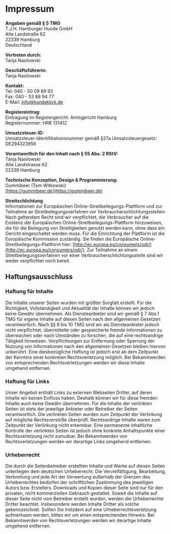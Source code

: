 # Impressum

**Angaben gemäß § 5 TMG**  
T.J.H. Hamburger Hunde GmbH  
Alte Landstraße 62  
22339 Hamburg  
Deutschland

**Vertreten durch:**  
Tanja Nasilowski

**Geschäftsführerin:**  
Tanja Nasilowski

**Kontakt:**  
Tel: 040 - 50 09 89 92  
Fax: 040 - 53 88 94 77  
E-Mail: info@hundeklick.de

**Registereintrag:**  
Eintragung im Registergericht: Amtsgericht Hamburg  
Registernummer: HRB 131412

**Umsatzsteuer-ID:**   
Umsatzsteuer-Identifikationsnummer gemäß §27a Umsatzsteuergesetz: DE294323956

**Verantwortlich für den Inhalt nach § 55 Abs. 2 RStV:**  
Tanja Nasilowski  
Alte Landstrasse 62  
22339 Hamburg

**Technische Konzeption, Design & Programmierung:**  
Gummibeer (Tom Witkowski)  
[https://gummibeer.de](https://gummibeer.de)

**Streitschlichtung**  
Informationen zur Europäischen Online-Streitbeilegungs-Plattform und zur Teilnahme an Streitbelegungsverfahren vor Verbraucherschlichtungsstellen: Nach geltendem Recht sind wir verpflichtet, die Verbraucher auf die Existenz der Europäischen Online-Streitbeilegungs-Plattform hinzuweisen, die für die Beilegung von Streitigkeiten genutzt werden kann, ohne dass ein Gericht eingeschaltet werden muss. Für die Einrichtung der Plattform ist die Europäische Kommission zuständig. Sie finden die Europäische Online-Streitbeilegungs-Plattform hier: [http://ec.europa.eu/consumers/odr/](http://ec.europa.eu/consumers/odr/). Zur Teilnahme an einem Streitbeilegungsverfahren vor einer Verbraucherschlichtungsstelle sind wir weder verpflichtet noch bereit.

## Haftungs&shy;ausschluss

### Haftung für Inhalte

Die Inhalte unserer Seiten wurden mit größter Sorgfalt erstellt. Für die Richtigkeit, Vollständigkeit und Aktualität der Inhalte können wir jedoch keine Gewähr übernehmen. Als Diensteanbieter sind wir gemäß § 7 Abs.1 TMG für eigene Inhalte auf diesen Seiten nach den allgemeinen Gesetzen verantwortlich. Nach §§ 8 bis 10 TMG sind wir als Diensteanbieter jedoch nicht verpflichtet, übermittelte oder gespeicherte fremde Informationen zu überwachen oder nach Umständen zu forschen, die auf eine rechtswidrige Tätigkeit hinweisen. Verpflichtungen zur Entfernung oder Sperrung der Nutzung von Informationen nach den allgemeinen Gesetzen bleiben hiervon unberührt. Eine diesbezügliche Haftung ist jedoch erst ab dem Zeitpunkt der Kenntnis einer konkreten Rechtsverletzung möglich. Bei Bekanntwerden von entsprechenden Rechtsverletzungen werden wir diese Inhalte umgehend entfernen.

### Haftung für Links

Unser Angebot enthält Links zu externen Webseiten Dritter, auf deren Inhalte wir keinen Einfluss haben. Deshalb können wir für diese fremden Inhalte auch keine Gewähr übernehmen. Für die Inhalte der verlinkten Seiten ist stets der jeweilige Anbieter oder Betreiber der Seiten verantwortlich. Die verlinkten Seiten wurden zum Zeitpunkt der Verlinkung auf mögliche Rechtsverstöße überprüft. Rechtswidrige Inhalte waren zum Zeitpunkt der Verlinkung nicht erkennbar. Eine permanente inhaltliche Kontrolle der verlinkten Seiten ist jedoch ohne konkrete Anhaltspunkte einer Rechtsverletzung nicht zumutbar. Bei Bekanntwerden von Rechtsverletzungen werden wir derartige Links umgehend entfernen.

### Urheberrecht

Die durch die Seitenbetreiber erstellten Inhalte und Werke auf diesen Seiten unterliegen dem deutschen Urheberrecht. Die Vervielfältigung, Bearbeitung, Verbreitung und jede Art der Verwertung außerhalb der Grenzen des Urheberrechtes bedürfen der schriftlichen Zustimmung des jeweiligen Autors bzw. Erstellers. Downloads und Kopien dieser Seite sind nur für den privaten, nicht kommerziellen Gebrauch gestattet. Soweit die Inhalte auf dieser Seite nicht vom Betreiber erstellt wurden, werden die Urheberrechte Dritter beachtet. Insbesondere werden Inhalte Dritter als solche gekennzeichnet. Sollten Sie trotzdem auf eine Urheberrechtsverletzung aufmerksam werden, bitten wir um einen entsprechenden Hinweis. Bei Bekanntwerden von Rechtsverletzungen werden wir derartige Inhalte umgehend entfernen.
